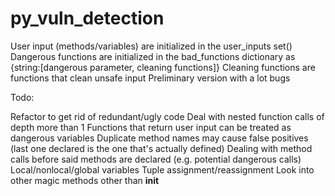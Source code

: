 # py_vuln_detection
User input (methods/variables) are initialized in the user_inputs set()
Dangerous functions are initialized in the bad_functions dictionary as {string:[dangerous parameter, cleaning functions]}
Cleaning functions are functions that clean unsafe input
Preliminary version with a lot bugs


Todo:

Refactor to get rid of redundant/ugly code
Deal with nested function calls of depth more than 1
Functions that return user input can be treated as dangerous variables
Duplicate method names may cause false positives (last one declared is the one that's actually defined)
Dealing with method calls before said methods are declared (e.g. potential dangerous calls)
Local/nonlocal/global variables
Tuple assignment/reassignment
Look into other magic methods other than __init__
